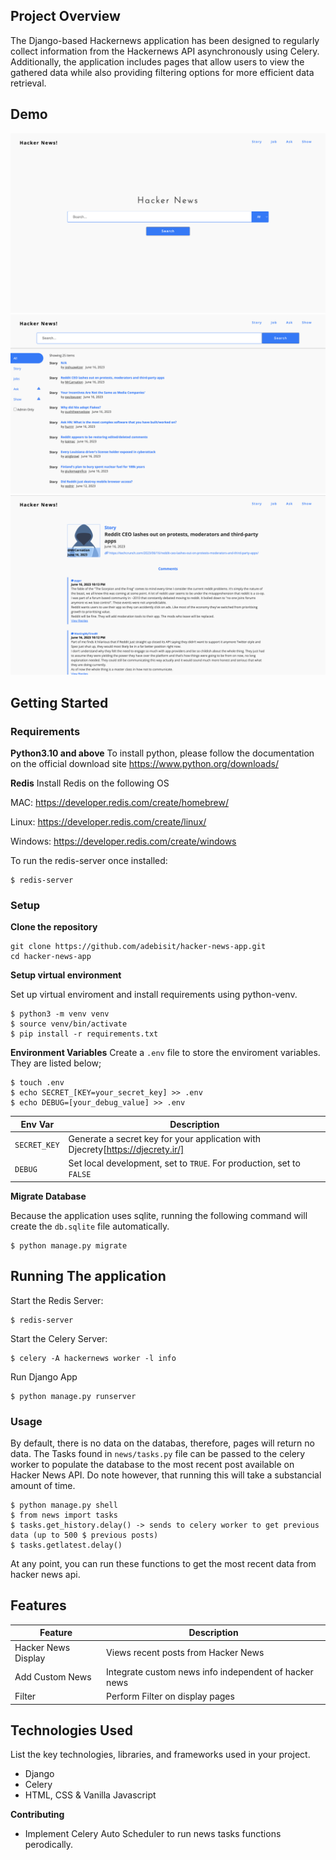 
## Project Overview
The Django-based Hackernews application has been designed to regularly collect information from the Hackernews API asynchronously using Celery. Additionally, the application includes pages that allow users to view the gathered data while also providing filtering options for more efficient data retrieval.

## Demo
![Demo 1](demo/hackernewsapp_home.png)
![Demo 2](demo/hackernewapp_result.png)
![Demo 3](demo/hackernewsapp_details.png)



## Getting Started

### Requirements

**Python3.10 and above**
To install python, please follow the documentation on the official download site https://www.python.org/downloads/

**Redis**
Install Redis on the following OS

MAC: https://developer.redis.com/create/homebrew/

Linux: https://developer.redis.com/create/linux/

Windows: https://developer.redis.com/create/windows

To run the redis-server once installed:
```
$ redis-server
```

### Setup
**Clone the repository**
```
git clone https://github.com/adebisit/hacker-news-app.git
cd hacker-news-app
```

**Setup virtual environment**

Set up virtual enviroment and install requirements using python-venv.
```
$ python3 -m venv venv
$ source venv/bin/activate
$ pip install -r requirements.txt
```

**Environment Variables**
Create a `.env` file to store the enviroment variables. They are listed below;
```
$ touch .env
$ echo SECRET_[KEY=your_secret_key] >> .env
$ echo DEBUG=[your_debug_value] >> .env
```
| Env Var | Description |
|---------|-------------|
|`SECRET_KEY`| Generate a secret key for your application with Djecrety[https://djecrety.ir/]|
| `DEBUG` |Set local development, set to `TRUE`. For production, set to `FALSE`|

**Migrate Database**

Because the application uses sqlite, running the following command will create the `db.sqlite` file automatically.

```
$ python manage.py migrate
```

## Running The application

Start the Redis Server:

```
$ redis-server
```

Start the Celery Server:

```
$ celery -A hackernews worker -l info
```

Run Django App

```
$ python manage.py runserver
```

### Usage
By default, there is no data on the databas, therefore, pages will return no data. The Tasks found in `news/tasks.py` file can be passed to the celery worker to populate the database to the most recent post available on Hacker News API. Do note however, that running this will take a substancial amount of time.

```
$ python manage.py shell
$ from news import tasks
$ tasks.get_history.delay() -> sends to celery worker to get previous data (up to 500 $ previous posts)
$ tasks.getlatest.delay()
```
At any point, you can run these functions to get the most recent data from hacker news api.


## Features
| Feature | Description |
|------------|------------|
| Hacker News Display | Views recent posts from Hacker News |
| Add Custom News | Integrate custom news info independent of hacker news |
| Filter | Perform Filter on display pages |

## Technologies Used
List the key technologies, libraries, and frameworks used in your project.
* Django
* Celery
* HTML, CSS & Vanilla Javascript


**Contributing**
* Implement Celery Auto Scheduler to run news tasks functions perodically.